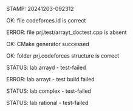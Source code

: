 STAMP: 20241203-092312
OK: file codeforces.id is correct
ERROR: file prj.test/arrayt_doctest.cpp is absent
OK: CMake generator successed
OK: folder prj.codeforces structure is correct
STATUS: lab arrayd - test-failed
ERROR: lab arrayt - test build failed
STATUS: lab complex - test-failed
STATUS: lab rational - test-failed
